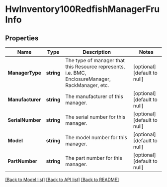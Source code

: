 # HwInventory100RedfishManagerFruInfo

## Properties
Name | Type | Description | Notes
------------ | ------------- | ------------- | -------------
**ManagerType** | **string** | The type of manager that this Resource represents, i.e. BMC, EnclosureManager, RackManager, etc. | [optional] [default to null]
**Manufacturer** | **string** | The manufacturer of this manager. | [optional] [default to null]
**SerialNumber** | **string** | The serial number for this manager. | [optional] [default to null]
**Model** | **string** | The model number for this manager. | [optional] [default to null]
**PartNumber** | **string** | The part number for this manager. | [optional] [default to null]

[[Back to Model list]](../README.md#documentation-for-models) [[Back to API list]](../README.md#documentation-for-api-endpoints) [[Back to README]](../README.md)

